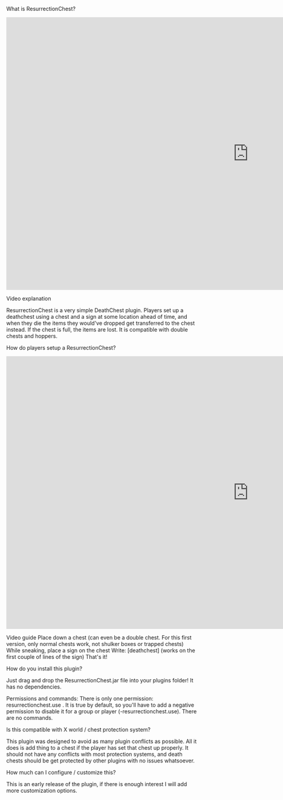 What is ResurrectionChest?

<p>
<iframe width="1280" height="720" src="https://www.youtube.com/embed/zgpSsu9NoXA?si=Vy9Hb9BoZxNhjnmj" title="YouTube video player" frameborder="0" allow="accelerometer; autoplay; clipboard-write; encrypted-media; gyroscope; picture-in-picture; web-share" allowfullscreen></iframe>
</p>

Video explanation

ResurrectionChest is a very simple DeathChest plugin. Players set up a deathchest using a chest and a sign at some location ahead of time, and when they die the items they would've dropped get transferred to the chest instead. If the chest is full, the items are lost. It is compatible with double chests and hoppers.



How do players setup a ResurrectionChest?

<p>
<iframe width="1280" height="720" src="https://www.youtube.com/embed/unMSW2WL2AE?si=9uqtEM9u0MlEUvkC" title="YouTube video player" frameborder="0" allow="accelerometer; autoplay; clipboard-write; encrypted-media; gyroscope; picture-in-picture; web-share" allowfullscreen></iframe>
</p>
Video guide
Place down a chest (can even be a double chest. For this first version, only normal chests work, not shulker boxes or trapped chests)
While sneaking, place a sign on the chest
Write: [deathchest] (works on the first couple of lines of the sign)
That's it!




How do you install this plugin?

Just drag and drop the ResurrectionChest.jar file into your plugins folder! It has no dependencies.

Permissions and commands:
There is only one permission: resurrectionchest.use . It is true by default, so you'll have to add a negative permission to disable it for a group or player (-resurrectionchest.use). There are no commands.

Is this compatible with X world / chest protection system?

This plugin was designed to avoid as many plugin conflicts as possible. All it does is add thing to a chest if the player has set that chest up properly. It should not have any conflicts with most protection systems, and death chests should be get protected by other plugins with no issues whatsoever.

How much can I configure / customize this?

This is an early release of the plugin, if there is enough interest I will add more customization options.